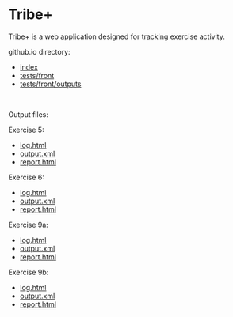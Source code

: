 # Tribe+

Tribe+ is a web application designed for tracking exercise activity.

github.io directory:
- [index](../../../)
- [tests/front](../)
- [tests/front/outputs](.)

<br>

Output files:

Exercise 5:
- [log.html](tehtava_5_log.html)
- [output.xml](tehtava_5_output.xml)
- [report.html](tehtava_5_report.html)

Exercise 6:
- [log.html](tehtava_6_log.html)
- [output.xml](tehtava_6_output.xml)
- [report.html](tehtava_6_report.html)

Exercise 9a:
- [log.html](tehtava_9a_log.html)
- [output.xml](tehtava_9a_output.xml)
- [report.html](tehtava_9a_report.html)

Exercise 9b:
- [log.html](tehtava_9b_log.html)
- [output.xml](tehtava_9b_output.xml)
- [report.html](tehtava_9b_report.html)